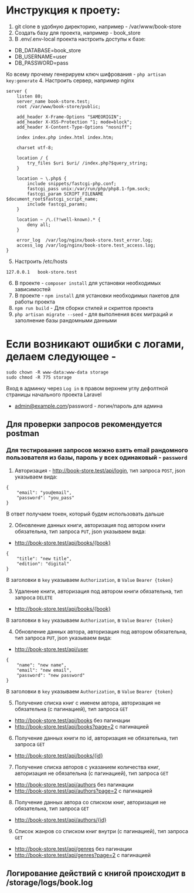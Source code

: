 # Инструкция к проету: 
1. git clone в удобную директорию, например - /var/www/book-store
2. Создать базу для проекта, например - book_store
3. В .env/.env-local проекта настроить доступы к базе:
- DB_DATABASE=book_store
- DB_USERNAME=user
- DB_PASSWORD=pass

Ко всему прочему генерируем ключ шифрования - `php artisan key:generate`
4. Настроить сервер, например nginx
```
server {
    listen 80;
    server_name book-store.test;
    root /var/www/book-store/public;

    add_header X-Frame-Options "SAMEORIGIN";
    add_header X-XSS-Protection "1; mode=block";
    add_header X-Content-Type-Options "nosniff";

    index index.php index.html index.htm;

    charset utf-8;

    location / {
        try_files $uri $uri/ /index.php?$query_string;
    }

    location ~ \.php$ {
        include snippets/fastcgi-php.conf;
        fastcgi_pass unix:/var/run/php/php8.1-fpm.sock;
        fastcgi_param SCRIPT_FILENAME $document_root$fastcgi_script_name;
        include fastcgi_params;
    }

    location ~ /\.(?!well-known).* {
        deny all;
    }

    error_log  /var/log/nginx/book-store.test_error.log;
    access_log /var/log/nginx/book-store.test_access.log;
}
```
5. Настроить /etc/hosts
```
127.0.0.1	book-store.test
```
6. В проекте - `composer install` для установки необходимых зависимостей
7. В проекте - `npm install` для установки необходимых пакетов для работы проекта
8. `npm run build` - Для сборки стилей и скриптов проекта
9. `php artisan migrate --seed` - для выполнения всех миграций и заполнение базы рандомными данными

# Если возникают ошибки с логами, делаем следующее - 

```
sudo chown -R www-data:www-data storage
sudo chmod -R 775 storage
```

Вход в админку через `Log in` в правом верхнем углу дефолтной страницы начального проекта Laravel

- admin@example.com/password - логин/пароль для админа

## Для проверки запросов рекомендуется postman

### Для тестирования запросов можно взять email рандомного пользователя из базы, пароль у всех одинаковый - `password`

1. Авторизация - http://book-store.test/api/login, тип запроса `POST`, json указываем вида:
```
{
    "email": "you@email",
    "password": "you_pass"
}
```
В ответ получаем токен, который будем использовать дальше

2. Обновление данных книги, авторизация под автором книги обязательна, тип запроса `PUT`, json указываем вида:
- http://book-store.test/api/books/{book}
```
{
    "title": "new title",
    "edition": "digital"
}
```
В заголовки в `key` указываем `Authorization`, в `Value` `Bearer {token}`

3. Удаление книги, авторизация под автором книги обязательна, тип запроса `DELETE`
- http://book-store.test/api/books/{book}

В заголовки в `key` указываем `Authorization`, в `Value` `Bearer {token}`

4. Обновление данных автора, авторизация под автором обязательна, тип запроса `PUT`, json указываем вида:
- http://book-store.test/api/user
```
{
    "name": "new name",
    "email": "new email",
    "password": "new password"
}
```
В заголовки в `key` указываем `Authorization`, в `Value` `Bearer {token}`

5. Получение списка книг с именем автора, авторизация не обязательна (с пагинацией), тип запроса `GET`
- http://book-store.test/api/books без пагинации
- http://book-store.test/api/books?page=2 с пагинацией

6. Получение данных книги по id, авторизация не обязательна, тип запроса `GET`
- http://book-store.test/api/books/{id}

7. Получение списка авторов с указанием количества книг, авторизация не обязательна (с пагинацией), тип запроса `GET`
- http://book-store.test/api/authors без пагинации
- http://book-store.test/api/authors?page=2 с пагинацией

8. Получение данных автора со списком книг, авторизация не обязательна, тип запроса `GET`
- http://book-store.test/api/authors/{id}

9. Список жанров со списком книг внутри (с пагинацией), тип запроса `GET`
- http://book-store.test/api/genres без пагинации
- http://book-store.test/api/genres?page=2 с пагинацией

## Логирование действий с книгой происходит в /storage/logs/book.log
